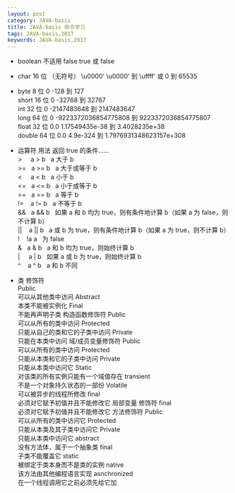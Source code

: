 ```yaml
---
layout: post
category: JAVA-basis
title: JAVA-basis 命令学习 
tags: JAVA-basis,2017
keywords: JAVA-basis,2017
---
```

<ul>
	
<li><p>
	boolean	不适用	false	true 或 false

</p></li>

<li><p>
	char	16 位	（无符号）	\u0000' \u0000' 到 \uffff' 或 0 到 65535
	
</p></li>

<li><p>
byte	8 位	0	-128 到 127<br/>
short	16 位	0	-32768 到 32767<br/>
int	32 位	0	-2147483648 到 2147483647<br/>
long	64 位	0	-9223372036854775808 到 9223372036854775807<br/>
float	32 位	0.0	1.17549435e-38 到 3.4028235e+38<br/>
double	64 位	0.0	4.9e-324 到 1.7976931348623157e+308
</p></li>

<li><p>
运算符	用法	返回 true 的条件……<br/>
>	&nbsp;&nbsp;&nbsp;	a > b	&nbsp;	a 大于 b<br/>
>=	&nbsp;	a >= b	&nbsp;	a 大于或等于 b<br/>
<	&nbsp;&nbsp;&nbsp;	a < b	&nbsp;	a 小于 b<br/>
<=	&nbsp;	a <= b	&nbsp;	a 小于或等于 b<br/>
==	&nbsp;	a == b	&nbsp;	a 等于 b<br/>
!=	&nbsp;	&nbsp;a != b	&nbsp;	a 不等于 b<br/>
&&	&nbsp;	a && b	&nbsp;	如果 a 和 b 均为 true，则有条件地计算 b（如果 a 为 false，则不计算 b）<br/>
||	&nbsp;	&nbsp;a || b	&nbsp;	a 或 b 为 true，则有条件地计算 b（如果 a 为 true，则不计算 b）<br/>
!	&nbsp;	&nbsp;!a	a 	&nbsp;	为 false<br/>
&	&nbsp;	a & b	&nbsp;	a 和 b 均为 true，则始终计算 b<br/>
|	&nbsp;	&nbsp;&nbsp;a | b	&nbsp;	如果 a 或 b 为 true，则始终计算 b<br/>
^	&nbsp;	&nbsp;a ^ b	&nbsp;	a 和 b 不同
</p></li>

<li><p>
	类 修饰符 <br/>
Public<br/>
可以从其他类中访问
Abstract<br/>
本类不能被实例化
Final<br/>
不能再声明子类
构造函数修饰符  
Public<br/>
可以从所有的类中访问
Protected<br/>
只能从自己的类和它的子类中访问
Private<br/>
只能在本类中访问
域/成员变量修饰符  
Public<br/>
可以从所有的类中访问
Protected<br/>
只能从本类和它的子类中访问
Private<br/>
只能从本类中访问它
Static<br/>
对该类的所有实例只能有一个域值存在
transient<br/>
不是一个对象持久状态的一部份
Volatile<br/>
可以被异步的线程所修改
final<br/>
必须对它赋予初值并且不能修改它
局部变量 修饰符 
final<br/>
必须对它赋予初值并且不能修改它
方法修饰符 
Public<br/>
可以从所有的类中访问它
Protected<br/>
只能从本类及其子类中访问它
Private<br/>
只能从本类中访问它
abstract<br/>
没有方法体，属于一个抽象类
final<br/>
子类不能覆盖它
static<br/>
被绑定于类本身而不是类的实例
native<br/>
该方法由其他编程语言实现
asnchronized<br/>
在一个线程调用它之前必须先给它加

</p></li>

</ul>
